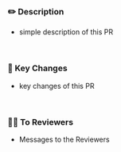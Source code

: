 ### ✏️ Description

- simple description of this PR

</br>

### 🔑 Key Changes

- key changes of this PR

</br>

### 🙏🏻 To Reviewers

- Messages to the Reviewers
